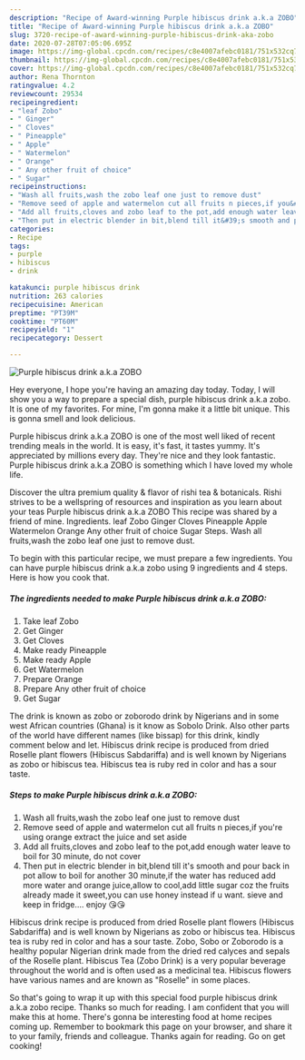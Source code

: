 ```yaml
---
description: "Recipe of Award-winning Purple hibiscus drink a.k.a ZOBO"
title: "Recipe of Award-winning Purple hibiscus drink a.k.a ZOBO"
slug: 3720-recipe-of-award-winning-purple-hibiscus-drink-aka-zobo
date: 2020-07-28T07:05:06.695Z
image: https://img-global.cpcdn.com/recipes/c8e4007afebc0181/751x532cq70/purple-hibiscus-drink-aka-zobo-recipe-main-photo.jpg
thumbnail: https://img-global.cpcdn.com/recipes/c8e4007afebc0181/751x532cq70/purple-hibiscus-drink-aka-zobo-recipe-main-photo.jpg
cover: https://img-global.cpcdn.com/recipes/c8e4007afebc0181/751x532cq70/purple-hibiscus-drink-aka-zobo-recipe-main-photo.jpg
author: Rena Thornton
ratingvalue: 4.2
reviewcount: 29534
recipeingredient:
- "leaf Zobo"
- " Ginger"
- " Cloves"
- " Pineapple"
- " Apple"
- " Watermelon"
- " Orange"
- " Any other fruit of choice"
- " Sugar"
recipeinstructions:
- "Wash all fruits,wash the zobo leaf one just to remove dust"
- "Remove seed of apple and watermelon cut all fruits n pieces,if you&#39;re using orange extract the juice and set aside"
- "Add all fruits,cloves and zobo leaf to the pot,add enough water leave to boil for 30 minute, do not cover"
- "Then put in electric blender in bit,blend till it&#39;s smooth and pour back in pot allow to boil for another 30 minute,if the water has reduced add more water and orange juice,allow to cool,add little sugar coz the fruits already made it sweet,you can use honey instead if u want. sieve and keep in fridge.... enjoy 😘😘"
categories:
- Recipe
tags:
- purple
- hibiscus
- drink

katakunci: purple hibiscus drink 
nutrition: 263 calories
recipecuisine: American
preptime: "PT39M"
cooktime: "PT60M"
recipeyield: "1"
recipecategory: Dessert

---
```



![Purple hibiscus drink a.k.a ZOBO](https://img-global.cpcdn.com/recipes/c8e4007afebc0181/751x532cq70/purple-hibiscus-drink-aka-zobo-recipe-main-photo.jpg)

Hey everyone, I hope you're having an amazing day today. Today, I will show you a way to prepare a special dish, purple hibiscus drink a.k.a zobo. It is one of my favorites. For mine, I'm gonna make it a little bit unique. This is gonna smell and look delicious.

Purple hibiscus drink a.k.a ZOBO is one of the most well liked of recent trending meals in the world. It is easy, it's fast, it tastes yummy. It's appreciated by millions every day. They're nice and they look fantastic. Purple hibiscus drink a.k.a ZOBO is something which I have loved my whole life.

Discover the ultra premium quality &amp; flavor of rishi tea &amp; botanicals. Rishi strives to be a wellspring of resources and inspiration as you learn about your teas Purple hibiscus drink a.k.a ZOBO This recipe was shared by a friend of mine. Ingredients. leaf Zobo Ginger Cloves Pineapple Apple Watermelon Orange Any other fruit of choice Sugar Steps. Wash all fruits,wash the zobo leaf one just to remove dust.


To begin with this particular recipe, we must prepare a few ingredients. You can have purple hibiscus drink a.k.a zobo using 9 ingredients and 4 steps. Here is how you cook that.

<!--inarticleads1-->

##### The ingredients needed to make Purple hibiscus drink a.k.a ZOBO:

1. Take leaf Zobo
1. Get  Ginger
1. Get  Cloves
1. Make ready  Pineapple
1. Make ready  Apple
1. Get  Watermelon
1. Prepare  Orange
1. Prepare  Any other fruit of choice
1. Get  Sugar


The drink is known as zobo or zoborodo drink by Nigerians and in some west African countries (Ghana) is it know as Sobolo Drink. Also other parts of the world have different names (like bissap) for this drink, kindly comment below and let. Hibiscus drink recipe is produced from dried Roselle plant flowers (Hibiscus Sabdariffa) and is well known by Nigerians as zobo or hibiscus tea. Hibiscus tea is ruby red in color and has a sour taste. 

<!--inarticleads2-->

##### Steps to make Purple hibiscus drink a.k.a ZOBO:

1. Wash all fruits,wash the zobo leaf one just to remove dust
1. Remove seed of apple and watermelon cut all fruits n pieces,if you&#39;re using orange extract the juice and set aside
1. Add all fruits,cloves and zobo leaf to the pot,add enough water leave to boil for 30 minute, do not cover
1. Then put in electric blender in bit,blend till it&#39;s smooth and pour back in pot allow to boil for another 30 minute,if the water has reduced add more water and orange juice,allow to cool,add little sugar coz the fruits already made it sweet,you can use honey instead if u want. sieve and keep in fridge.... enjoy 😘😘


Hibiscus drink recipe is produced from dried Roselle plant flowers (Hibiscus Sabdariffa) and is well known by Nigerians as zobo or hibiscus tea. Hibiscus tea is ruby red in color and has a sour taste. Zobo, Sobo or Zoborodo is a healthy popular Nigerian drink made from the dried red calyces and sepals of the Roselle plant. Hibiscus Tea (Zobo Drink) is a very popular beverage throughout the world and is often used as a medicinal tea. Hibiscus flowers have various names and are known as &#34;Roselle&#34; in some places. 

So that's going to wrap it up with this special food purple hibiscus drink a.k.a zobo recipe. Thanks so much for reading. I am confident that you will make this at home. There's gonna be interesting food at home recipes coming up. Remember to bookmark this page on your browser, and share it to your family, friends and colleague. Thanks again for reading. Go on get cooking!
